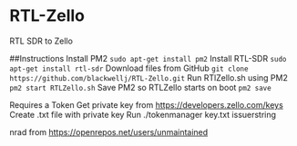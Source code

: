 # RTL-Zello
RTL SDR to Zello

##Instructions
Install PM2 
```sudo apt-get install pm2```
Install RTL-SDR
```sudo apt-get install rtl-sdr```
Download files from GitHub
```git clone https://github.com/blackwellj/RTL-Zello.git```
Run RTlZello.sh using PM2
```pm2 start RTLZello.sh```
Save PM2 so RTLZello starts on boot
```pm2 save```

Requires a Token
Get private key from https://developers.zello.com/keys
Create .txt file with private key
Run ./tokenmanager key.txt issuerstring



nrad from https://openrepos.net/users/unmaintained
